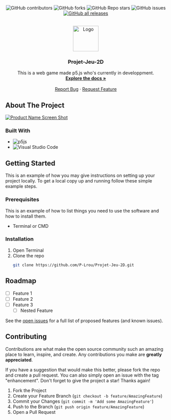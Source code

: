 <div align="center">
  
![GitHub contributors](https://img.shields.io/github/contributors/P-Lrou/Projet-Jeu-2D) 
![GitHub forks](https://img.shields.io/github/forks/p-Lrou/Projet-Jeu-2D)
![GitHub Repo stars](https://img.shields.io/github/stars/P-Lrou/Projet-Jeu-2D)
![GitHub issues](https://img.shields.io/github/issues/P-Lrou/Projet-Jeu-2D)
[![GitHub all releases](https://img.shields.io/github/downloads/P-Lrou/Projet-Jeu-2D/total?logo=github)](https://github.com/P-Lrou/Projet-Jeu-2D/releases/latest/download/Projet-Jeu-2D-0.0.1.zip)
</div>



<!-- PROJECT LOGO -->
<br />
<div align="center">
  <a href="https://github.com/github_username/repo_name">
    <img src="images/logo.png" alt="Logo" width="80" height="80">
  </a>

<h3 align="center">Projet-Jeu-2D</h3>

  <p align="center">
    This is a web game made p5.js who's currently in developpment. 
    <br />
    <a href="https://github.com/P-Lrou/Projet-Jeu-2D"><strong>Explore the docs »</strong></a>
    <br />
    <br />
    <a href="https://github.com/P-Lrou/Projet-Jeu-2D/issues">Report Bug</a>
    ·
    <a href="https://github.com/P-Lrou/Projet-Jeu-2D/issues">Request Feature</a>
  </p>
</div>


<!-- ABOUT THE PROJECT -->
## About The Project

[![Product Name Screen Shot][product-screenshot]](https://example.com)




### Built With

* ![p5js](https://img.shields.io/badge/p5.js-ED225D?style=for-the-badge&logo=p5.js&logoColor=FFFFFF)
* ![Visual Studio Code](https://img.shields.io/badge/Visual%20Studio%20Code-0078d7.svg?style=for-the-badge&logo=visual-studio-code&logoColor=white)


<!-- GETTING STARTED -->
## Getting Started

This is an example of how you may give instructions on setting up your project locally.
To get a local copy up and running follow these simple example steps.

### Prerequisites

This is an example of how to list things you need to use the software and how to install them.

* Terminal or CMD


### Installation

1. Open Terminal
2. Clone the repo
   ```bash
   git clone https://github.com/P-Lrou/Projet-Jeu-2D.git
   ```

<!-- ROADMAP -->
## Roadmap

- [ ] Feature 1
- [ ] Feature 2
- [ ] Feature 3
    - [ ] Nested Feature

See the [open issues](https://github.com/P-Lrou/Projet-Jeu-2D/issues) for a full list of proposed features (and known issues).


<!-- CONTRIBUTING -->
## Contributing

Contributions are what make the open source community such an amazing place to learn, inspire, and create. Any contributions you make are **greatly appreciated**.

If you have a suggestion that would make this better, please fork the repo and create a pull request. You can also simply open an issue with the tag "enhancement".
Don't forget to give the project a star! Thanks again!

1. Fork the Project
2. Create your Feature Branch (`git checkout -b feature/AmazingFeature`)
3. Commit your Changes (`git commit -m 'Add some AmazingFeature'`)
4. Push to the Branch (`git push origin feature/AmazingFeature`)
5. Open a Pull Request



<!-- MARKDOWN LINKS & IMAGES -->
<!-- https://www.markdownguide.org/basic-syntax/#reference-style-links -->
[contributors-shield]: https://img.shields.io/github/contributors/github_username/repo_name.svg?style=for-the-badge
[contributors-url]: https://github.com/github_username/repo_name/graphs/contributors
[forks-shield]: https://img.shields.io/github/forks/github_username/repo_name.svg?style=for-the-badge
[forks-url]: https://github.com/github_username/repo_name/network/members
[stars-shield]: https://img.shields.io/github/stars/github_username/repo_name.svg?style=for-the-badge
[stars-url]: https://github.com/github_username/repo_name/stargazers
[issues-shield]: https://img.shields.io/github/issues/github_username/repo_name.svg?style=for-the-badge
[issues-url]: https://github.com/github_username/repo_name/issues
[license-shield]: https://img.shields.io/github/license/github_username/repo_name.svg?style=for-the-badge
[license-url]: https://github.com/github_username/repo_name/blob/master/LICENSE.txt
[linkedin-shield]: https://img.shields.io/badge/-LinkedIn-black.svg?style=for-the-badge&logo=linkedin&colorB=555
[linkedin-url]: https://linkedin.com/in/linkedin_username
[product-screenshot]: images/screenshot.png
[Next.js]: https://img.shields.io/badge/next.js-000000?style=for-the-badge&logo=nextdotjs&logoColor=white
[Next-url]: https://nextjs.org/
[React.js]: https://img.shields.io/badge/React-20232A?style=for-the-badge&logo=react&logoColor=61DAFB
[React-url]: https://reactjs.org/
[Vue.js]: https://img.shields.io/badge/Vue.js-35495E?style=for-the-badge&logo=vuedotjs&logoColor=4FC08D
[Vue-url]: https://vuejs.org/
[Angular.io]: https://img.shields.io/badge/Angular-DD0031?style=for-the-badge&logo=angular&logoColor=white
[Angular-url]: https://angular.io/
[Svelte.dev]: https://img.shields.io/badge/Svelte-4A4A55?style=for-the-badge&logo=svelte&logoColor=FF3E00
[Svelte-url]: https://svelte.dev/
[Laravel.com]: https://img.shields.io/badge/Laravel-FF2D20?style=for-the-badge&logo=laravel&logoColor=white
[Laravel-url]: https://laravel.com
[Bootstrap.com]: https://img.shields.io/badge/Bootstrap-563D7C?style=for-the-badge&logo=bootstrap&logoColor=white
[Bootstrap-url]: https://getbootstrap.com
[JQuery.com]: https://img.shields.io/badge/jQuery-0769AD?style=for-the-badge&logo=jquery&logoColor=white
[JQuery-url]: https://jquery.com 
  
